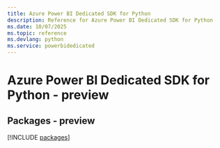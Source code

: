 ```yaml
---
title: Azure Power BI Dedicated SDK for Python
description: Reference for Azure Power BI Dedicated SDK for Python
ms.date: 10/07/2025
ms.topic: reference
ms.devlang: python
ms.service: powerbidedicated
---
```

# Azure Power BI Dedicated SDK for Python - preview
## Packages - preview
[!INCLUDE [packages](power-bi-dedicated-index.md)]